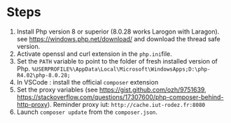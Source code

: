 # Steps

1. Install Php version 8 or superior (8.0.28 works Larogon with Laragon). see https://windows.php.net/download/ and download the thread safe version.
2. Activate openssl and curl extension in the `php.ini`file.
3. Set the `PATH` variable to point to the folder of fresh installed version of Php.
`%USERPROFILE%\AppData\Local\Microsoft\WindowsApps;D:\php-R4.02\php-8.0.28;`
4. In VSCode : install the official `composer` extension
5. Set the proxy variables (see https://gist.github.com/ozh/9751639, https://stackoverflow.com/questions/17307600/php-composer-behind-http-proxy).
Reminder proxy iut: `http://cache.iut-rodez.fr:8080`
5. Launch `composer update` from the `composer.json`.